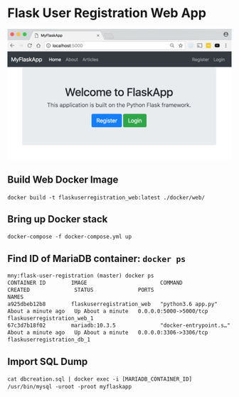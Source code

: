 # Flask User Registration Web App

![Screenshot](screenshot.png)

## Build Web Docker Image
`docker build -t flaskuserregistration_web:latest ./docker/web/`

## Bring up Docker stack
`docker-compose -f docker-compose.yml up`

## Find ID of MariaDB container: `docker ps`
```
mny:flask-user-registration (master) docker ps
CONTAINER ID        IMAGE                       COMMAND                  CREATED              STATUS              PORTS                    NAMES
a925dbeb12b8        flaskuserregistration_web   "python3.6 app.py"       About a minute ago   Up About a minute   0.0.0.0:5000->5000/tcp   flaskuserregistration_web_1
67c3d7b18f02        mariadb:10.3.5              "docker-entrypoint.s…"   About a minute ago   Up About a minute   0.0.0.0:3306->3306/tcp   flaskuserregistration_db_1
```

## Import SQL Dump
`cat dbcreation.sql | docker exec -i [MARIADB_CONTAINER_ID] /usr/bin/mysql -uroot -proot myflaskapp`
